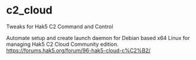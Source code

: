 # c2_cloud
Tweaks for Hak5 C2 Command and Control

Automate setup and create launch daemon for Debian based x64 Linux for managing Hak5 C2 Cloud Community edition.
https://forums.hak5.org/forum/96-hak5-cloud-c%C2%B2/
